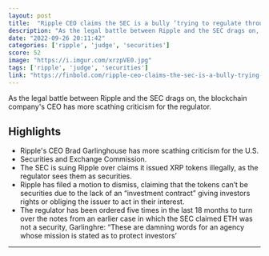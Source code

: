 ```yaml
---
layout: post
title:  "Ripple CEO claims the SEC is a bully ‘trying to regulate through enforcement’"
description: "As the legal battle between Ripple and the SEC drags on, the blockchain company's CEO has more scathing criticism for the regulator."
date: "2022-09-26 20:11:42"
categories: ['ripple', 'judge', 'securities']
score: 52
image: "https://i.imgur.com/xrzpVE0.jpg"
tags: ['ripple', 'judge', 'securities']
link: "https://finbold.com/ripple-ceo-claims-the-sec-is-a-bully-trying-to-regulate-through-enforcement/"
---
```


As the legal battle between Ripple and the SEC drags on, the blockchain company's CEO has more scathing criticism for the regulator.

## Highlights

- Ripple's CEO Brad Garlinghouse has more scathing criticism for the U.S.
- Securities and Exchange Commission.
- The SEC is suing Ripple over claims it issued XRP tokens illegally, as the regulator sees them as securities.
- Ripple has filed a motion to dismiss, claiming that the tokens can’t be securities due to the lack of an “investment contract” giving investors rights or obliging the issuer to act in their interest.
- The regulator has been ordered five times in the last 18 months to turn over the notes from an earlier case in which the SEC claimed ETH was not a security, Garlinghre: “These are damning words for an agency whose mission is stated as to protect investors’

---
